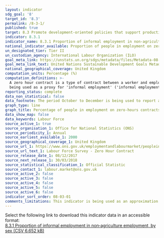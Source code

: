 ```yaml
---
layout: indicator
sdg_goal: '8'
target_id: '8.3'
permalink: /8-3-1/
published: true
target: 8.3 Promote development-oriented policies that support productive activities, decent job creation, entrepreneurship, creativity and innovation, and encourage the formalization and growth of micro-, small- and medium-sized enterprises, including through access to financial services
indicator: 8.3.1
indicator_name: 8.3.1 Proportion of informal employment in non‑agriculture employment, by sex
national_indicator_available: Proportion of people in employment on zero-hours contracts, by age, sex, region, and occupation
un_designated_tier: Tier II
un_custodian_agency: International Labour Organization (ILO)
goal_meta_link: https://unstats.un.org/sdgs/metadata/files/Metadata-08-03-01.pdf
goal_meta_link_text: United Nations Sustainable Development Goals Metadata (PDF 231 KB)
national_geographical_coverage: United Kingdom
computation_units: Percentage (%)
computation_definitions: >-
  A zero hour contract is a type of contract between a worker and employer, where the employer is not legally obliged to provide any minimum working hours, and the worker is not legally obliged to accept any hours offered. For this indicator, data on employment in zero-hours contracts are
  being used as a proxy for 'informal employment' ('informal employment' is defined in the UN global indicator metadata).
reporting_status: complete
data_non_statistical: false
data_footnote: The period October to December is being used to report annual data. The date on the X axis is the year at the start of the period.
graph_type: line
graph_title: Percentage of people in employment on zero-hours contracts, by age, sex, region, and occupation
data_show_map: false
data_keywords: Labour Force
source_active_1: true
source_organisation_1: Office for National Statistics (ONS)
source_periodicity_1: Annual
source_earliest_available_1: 2000
source_geographical_coverage_1: United Kingdom
source_url_1: https://www.ons.gov.uk/employmentandlabourmarket/peopleinwork/earningsandworkinghours/datasets/zerohourssummarydatatables
source_url_text_1: Labour Force Survey - Zero Hour Contract
source_release_date_1: 08/12/2017
source_next_release_1: 30/03/2018
source_statistical_classification_1: Official Statistic 
source_contact_1: labour.market@ons.gov.uk
source_active_2: false
source_active_3: false
source_active_4: false
source_active_5: false
source_active_6: false
indicator_sort_order: 08-03-01
comments_limitations: This indicator is being used as an approximation of the UN SDG Indicator. Where possible, we will work to identify or develop UK data to meet the global indicator specification. This indicator has not been identified in collaboration with topic experts.
---
```

Select the following link to download this indicator data in an accessible format:<br>[8.3.1 Proportion of informal employment in non‑agriculture employment, by sex (CSV 6.652 kB)](https://sustainabledevelopment-uk.github.io/sdg-data/data/8-3-1.csv)